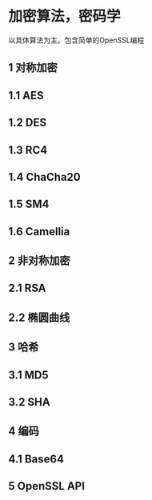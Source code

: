 # 加密算法，密码学

以具体算法为主。包含简单的OpenSSL编程

## 1 对称加密

## 1.1 AES

## 1.2 DES

## 1.3 RC4

## 1.4 ChaCha20

## 1.5 SM4

## 1.6 Camellia

## 2 非对称加密

## 2.1 RSA

## 2.2 椭圆曲线

## 3 哈希

## 3.1 MD5

## 3.2 SHA

## 4 编码

## 4.1 Base64

## 5 OpenSSL API